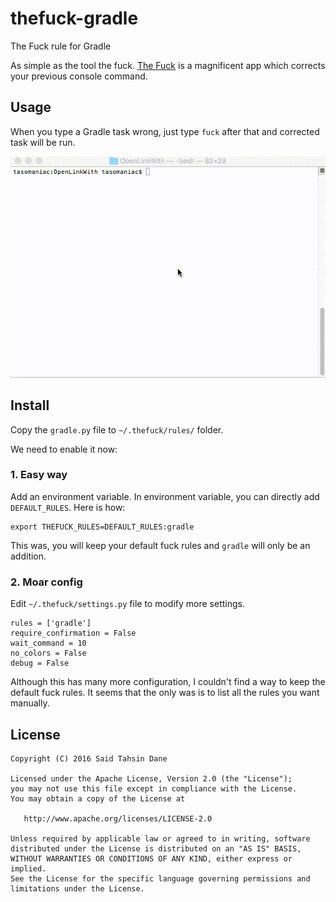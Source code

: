 thefuck-gradle
==============

The Fuck rule for Gradle

As simple as the tool the fuck. [The Fuck][fuck] is a magnificent app which corrects your previous console command.

Usage
-----

When you type a Gradle task wrong, just type `fuck` after that and corrected task will be run. 

![](art/gradle.gif)

Install
-------

Copy the `gradle.py` file to `~/.thefuck/rules/` folder.

We need to enable it now:

### 1. Easy way

Add an environment variable. In environment variable, you can directly add `DEFAULT_RULES`. Here is how:

```
export THEFUCK_RULES=DEFAULT_RULES:gradle
```
This was, you will keep your default fuck rules and `gradle` will only be an addition. 

### 2. Moar config

Edit `~/.thefuck/settings.py` file to modify more settings. 

```
rules = ['gradle']
require_confirmation = False
wait_command = 10
no_colors = False
debug = False
```

Although this has many more configuration, I couldn't find a way to keep the default fuck rules. It seems that the only was is to list all the rules you want manually. 

License
-------

    Copyright (C) 2016 Said Tahsin Dane

    Licensed under the Apache License, Version 2.0 (the "License");
    you may not use this file except in compliance with the License.
    You may obtain a copy of the License at

       http://www.apache.org/licenses/LICENSE-2.0

    Unless required by applicable law or agreed to in writing, software
    distributed under the License is distributed on an "AS IS" BASIS,
    WITHOUT WARRANTIES OR CONDITIONS OF ANY KIND, either express or implied.
    See the License for the specific language governing permissions and
    limitations under the License.


[fuck]: https://github.com/nvbn/thefuck

